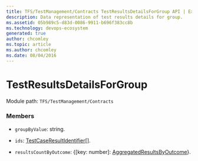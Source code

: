 ```yaml
---
title: TFS/TestManagement/Contracts TestResultsDetailsForGroup API | Extensions for Azure DevOps Services
description: Data representation of test results details for group.
ms.assetid: 05b989c5-d83d-0086-9911-b696f383cc8b
ms.technology: devops-ecosystem
generated: true
author: chcomley
ms.topic: article
ms.author: chcomley
ms.date: 08/04/2016
---
```


# TestResultsDetailsForGroup

Module path: `TFS/TestManagement/Contracts`

### Members

- `groupByValue`: string.

- `ids`: [TestCaseResultIdentifier](../../../TFS/TestManagement/Contracts/TestCaseResultIdentifier.md)[].

- `resultsCountByOutcome`: {[key: number]: [AggregatedResultsByOutcome](../../../TFS/TestManagement/Contracts/AggregatedResultsByOutcome.md)}.
